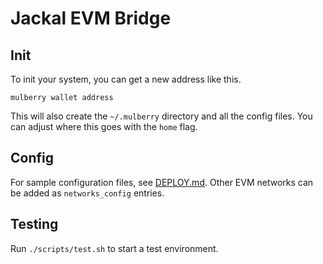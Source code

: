# Jackal EVM Bridge

## Init
To init your system, you can get a new address like this.
```shell
mulberry wallet address
```
This will also create the `~/.mulberry` directory and all the config files. You can adjust where this goes with the `home` flag.

## Config
For sample configuration files, see [DEPLOY.md](DEPLOY.md). Other EVM networks can be added as `networks_config` entries.

## Testing

Run `./scripts/test.sh` to start a test environment.